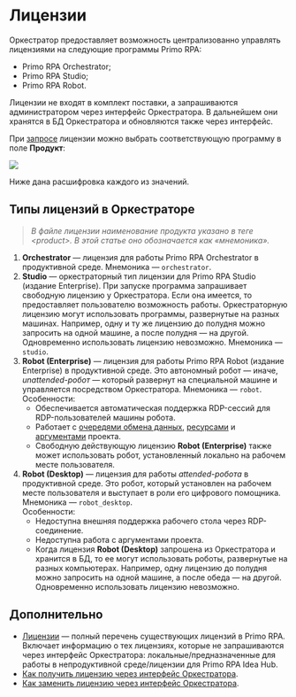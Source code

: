 # Лицензии

Оркестратор предоставляет возможность централизованно управлять лицензиями на следующие программы Primo RPA:
* Primo RPA Orchestrator;
* Primo RPA Studio;
* Primo RPA Robot.

Лицензии не входят в комплект поставки, а запрашиваются администратором через интерфейс Оркестратора. В дальнейшем они хранятся в БД Оркестратора и обновляются также через интерфейс.

При [запросе](https://docs.primo-rpa.ru/primo-rpa/orchestrator-new/orchestrator-admin/licensing/new-license) лицензии можно выбрать соответствующую программу в поле **Продукт**:

![](../../../../orchestrator-new/resources/orchestrator-admin/licensing/orch-license-product.png) 

Ниже дана расшифровка каждого из значений.

## Типы лицензий в Оркестраторе

> *В файле лицензии наименование продукта указано в теге \<product>. В этой статье оно обозначается как «мнемоника».*

1. **Orchestrator** — лицензия для работы Primo RPA Orchestrator в продуктивной среде.  Мнемоника — `orchestrator`.
2. **Studio** — оркестраторный тип лицензии для Primo RPA Studio (издание Enterprise). При запуске программа запрашивает свободную лицензию у Оркестратора. Если она имеется, то предоставляет пользователю возможность работы. Оркестраторную лицензию могут использовать программы, развернутые на разных машинах. Например, одну и ту же лицензию до полудня можно запросить на одной машине, а после полудня — на другой. Одновременно использовать лицензию невозможно. Мнемоника — `studio`. 
3. **Robot (Enterprise)** — лицензия для работы Primo RPA Robot (издание Enterprise) в продуктивной среде. Это автономный робот — иначе, *unattended-робот* — который развернут на специальной машине и управляется посредством Оркестратора. Мнемоника — `robot`.\
   Особенности:
   * Обеспечивается автоматическая поддержка RDP-сессий для RDP-пользователей машины робота.
   * Работает с [очередями обмена данных](https://docs.primo-rpa.ru/primo-rpa/orchestrator-new/orchestrator-user/robots/data-queues), [ресурсами](https://docs.primo-rpa.ru/primo-rpa/orchestrator-new/orchestrator-user/robots/assets) и [аргументами](https://docs.primo-rpa.ru/primo-rpa/orchestrator-new/orchestrator-user/tasks/tasks-arguments) проекта.
   * Свободную действующую лицензию **Robot (Enterprise)** также может использовать робот, установленный локально на рабочем месте пользователя. 
5. **Robot (Desktop)** — лицензия для работы *attended-робота* в продуктивной среде. Это робот, который установлен на рабочем месте пользователя и выступает в роли его цифрового помощника. Мнемоника — `robot_desktop`.\
   Особенности:
   * Недоступна внешняя поддержка рабочего стола через RDP-соединение.
   * Недоступна работа с аргументами проекта. 
   * Когда лицензия **Robot (Desktop)** запрошена из Оркестратора и хранится в БД, то ее могут использовать роботы, развернутые на разных компьютерах. Например, одну лицензию до полудня можно запросить на одной машине, а после обеда — на другой. Одновременно использовать лицензию невозможно.


## Дополнительно
* [Лицензии](https://docs.primo-rpa.ru/primo-rpa/licenses) — полный перечень существующих лицензий в Primo RPA. Включает информацию о тех лицензиях, которые не запрашиваются через интерфейс Оркестратора: локальные/предназначенные для работы в непродуктивной среде/лицензии для Primo RPA Idea Hub.
* [Как получить лицензию через интерфейс Оркестратора](https://docs.primo-rpa.ru/primo-rpa/orchestrator-new/orchestrator-admin/licensing/new-license).
* [Как заменить лицензию через интерфейс Оркестратора](https://docs.primo-rpa.ru/primo-rpa/orchestrator-new/orchestrator-admin/licensing/change-license).

